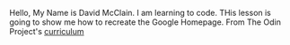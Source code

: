 Hello,
My Name is David McClain. I am learning to code.
THis lesson is going to show me how to recreate the Google Homepage. 
From The Odin Project's [curriculum](http://www.theodinproject.com/courses/web-development-101/lessons/html-css)